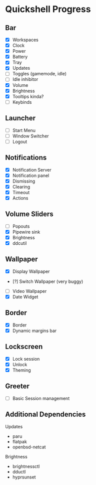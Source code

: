 # Quickshell Progress

## Bar

- [x] Workspaces
- [x] Clock
- [x] Power
- [x] Battery
- [x] Tray
- [x] Updates
- [ ] Toggles (gamemode, idle)
- [ ] Idle inhibitor
- [x] Volume
- [x] Brightness
- [x] Tooltips kinda?
- [ ] Keybinds

## Launcher

- [ ] Start Menu
- [ ] Window Switcher
- [ ] Logout

## Notifications

- [x] Notification Server
- [x] Notification panel
- [x] Dismissing
- [x] Clearing
- [x] Timeout
- [x] Actions

## Volume Sliders

- [ ] Popouts
- [x] Pipewire sink
- [x] Brightness
- [x] ddcutil

## Wallpaper

- [x] Display Wallpaper
- [?] Switch Wallpaper (very buggy)
- [ ] Video Wallpaper
- [x] Date Widget

## Border

- [x] Border
- [x] Dynamic margins bar

## Lockscreen

- [x] Lock session
- [x] Unlock
- [x] Theming

## Greeter

- [ ] Basic Session management

## Additional Dependencies

Updates

- paru
- flatpak
- openbsd-netcat

Brightness

- brightnessctl
- dductl
- hyprsunset
